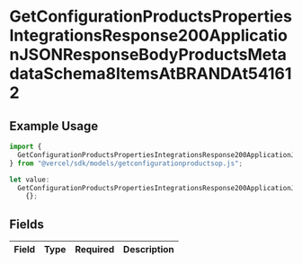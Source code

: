 # GetConfigurationProductsPropertiesIntegrationsResponse200ApplicationJSONResponseBodyProductsMetadataSchema8ItemsAtBRANDAt541612

## Example Usage

```typescript
import {
  GetConfigurationProductsPropertiesIntegrationsResponse200ApplicationJSONResponseBodyProductsMetadataSchema8ItemsAtBRANDAt541612,
} from "@vercel/sdk/models/getconfigurationproductsop.js";

let value:
  GetConfigurationProductsPropertiesIntegrationsResponse200ApplicationJSONResponseBodyProductsMetadataSchema8ItemsAtBRANDAt541612 =
    {};
```

## Fields

| Field       | Type        | Required    | Description |
| ----------- | ----------- | ----------- | ----------- |